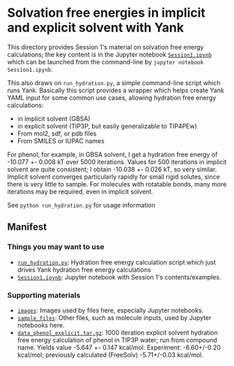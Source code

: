 # Solvation free energies in implicit and explicit solvent with Yank

This directory provides Session 1's material on solvation free energy calculations; the key content is in the Jupyter notebook [`Session1.ipynb`](Session1.ipynb) which can be launched from the command-line by `jupyter notebook Session1.ipynb`.

This also draws on `run_hydration.py`, a simple command-line script which runs Yank.
Basically this script provides a wrapper which helps create Yank YAML input for some common use cases, allowing hydration free energy calculations:
- in implicit solvent (GBSA)
- in explicit solvent (TIP3P, but easily generalizable to TIP4PEw)
- From mol2, sdf, or pdb files
- From SMILES or IUPAC names

For phenol, for example, in GBSA solvent, I get a hydration free energy of -10.077 +- 0.008 kT over 5000 iterations.
Values for 500 iterations in implicit solvent are quite consistent; I obtain -10.038 +- 0.026 kT, so very similar.
Implicit solvent converges particularly rapidly for small rigid solutes, since there is very little to sample.
For molecules with rotatable bonds, many more iterations may be required, even in implicit solvent.

See `python run_hydration.py` for usage information

## Manifest

### Things you may want to use
- [`run_hydration.py`](run_hydration.py): Hydration free energy calculation script which just drives Yank hydration free energy calculations
- [`Session1.ipynb`](Session1.ipynb): Jupyter notebook with Session 1's contents/examples.

### Supporting materials
- [`images`](images): Images used by files here, especially Jupyter notebooks.
- [`sample_files`](sample_files): Other files, such as molecule inputs, used by Jupyter notebooks here.
- [`data_phenol_explicit.tar.gz`](data_phenol_explicit.tar.gz): 1000 iteration explicit solvent hydration free energy calculation of phenol in TIP3P water; run from compound name. Yields value -5.647 +- 0.147 kcal/mol. Experiment: -6.60+/-0.20 kcal/mol; previously calculated (FreeSolv) -5.71+/-0.03 kcal/mol.
